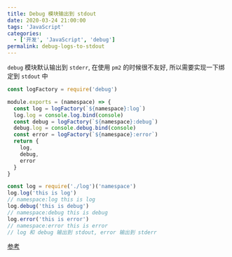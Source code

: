 ```yaml
---
title: Debug 模块输出到 stdout
date: 2020-03-24 21:00:00
tags: 'JavaScript'
categories:
  - ['开发', 'JavaScript', 'debug']
permalink: debug-logs-to-stdout
---
```


`debug` 模块默认输出到 `stderr`, 在使用 `pm2` 的时候很不友好, 所以需要实现一下绑定到 `stdout` 中

```js
const logFactory = require('debug')

module.exports = (namespace) => {
  const log = logFactory(`${namespace}:log`)
  log.log = console.log.bind(console)
  const debug = logFactory(`${namespace}:debug`)
  debug.log = console.debug.bind(console)
  const error = logFactory(`${namespace}:error`)
  return {
    log,
    debug,
    error
  }
}

const log = require('./log')('namespace')
log.log('this is log')
// namespace:log this is log
log.debug('this is debug')
// namespace:debug this is debug
log.error('this is error')
// namespace:error this is error
// log 和 debug 输出到 stdout, error 输出到 stderr
```

[参考](https://github.com/visionmedia/debug/issues/503)
